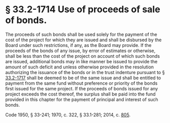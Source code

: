 # § 33.2-1714 Use of proceeds of sale of bonds.

<p>The proceeds of such bonds shall be used solely for the payment of the cost of the project for which they are issued and shall be disbursed by the Board under such restrictions, if any, as the Board may provide. If the proceeds of the bonds of any issue, by error of estimates or otherwise, shall be less than the cost of the project on account of which such bonds are issued, additional bonds may in like manner be issued to provide the amount of such deficit and unless otherwise provided in the resolution authorizing the issuance of the bonds or in the trust indenture pursuant to § <a href='http://law.lis.virginia.gov/vacode/33.2-1717/'>33.2-1717</a> shall be deemed to be of the same issue and shall be entitled to payment from the same fund without preference or priority of the bonds first issued for the same project. If the proceeds of bonds issued for any project exceeds the cost thereof, the surplus shall be paid into the fund provided in this chapter for the payment of principal and interest of such bonds.</p><p>Code 1950, § 33-241; 1970, c. 322, § 33.1-281; 2014, c. <a href='http://lis.virginia.gov/cgi-bin/legp604.exe?141+ful+CHAP0805'>805</a>.</p>